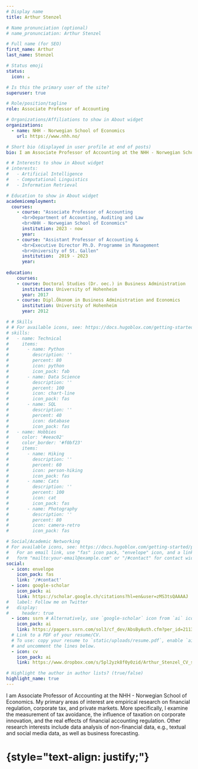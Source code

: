 ```yaml
---
# Display name
title: Arthur Stenzel

# Name pronunciation (optional)
# name_pronunciation: Arthur Stenzel

# Full name (for SEO)
first_name: Arthur
last_name: Stenzel

# Status emoji
status:
  icon: ☕️

# Is this the primary user of the site?
superuser: true

# Role/position/tagline
role: Associate Professor of Accounting

# Organizations/Affiliations to show in About widget
organizations:
  - name: NHH - Norwegian School of Economics
    url: https://www.nhh.no/

# Short bio (displayed in user profile at end of posts)
bio: I am Associate Professor of Accounting at the NHH - Norwegian School of Economics. My primary areas of interest are empirical research on financial regulation, corporate tax, and private markets. More specifically, I examine the measurement of tax avoidance, the influence of taxation on corporate innovation, and the real effects of financial accounting regulation. Other research interests include data analysis of non-financial data, e.g., textual and social media data, as well as business forecasting.

# # Interests to show in About widget
# interests:
#   - Artificial Intelligence
#   - Computational Linguistics
#   - Information Retrieval

# Education to show in About widget
academicemployment:
  courses:
    - course: "Associate Professor of Accounting 
      <br>Department of Accounting, Auditing and Law
      <br>NHH - Norwegian School of Economics" 
      institution: 2023 - now
      year: 
    - course: "Assistant Professor of Accounting & 
      <br>Executive Director Ph.D. Programme in Management 
      <br>University of St. Gallen"
      institution:  2019 - 2023 
      year: 
    
education:
    courses:
    - course: Doctoral Studies (Dr. oec.) in Business Administration
      institution: University of Hohenheim
      year: 2017
    - course: Dipl.Ökonom in Business Administration and Economics
      institution: University of Hohenheim
      year: 2012 

# # Skills
# # For available icons, see: https://docs.hugoblox.com/getting-started/page-builder/#icons
# skills:
#   - name: Technical
#     items:
#       - name: Python
#         description: ''
#         percent: 80
#         icon: python
#         icon_pack: fab
#       - name: Data Science
#         description: ''
#         percent: 100
#         icon: chart-line
#         icon_pack: fas
#       - name: SQL
#         description: ''
#         percent: 40
#         icon: database
#         icon_pack: fas
#   - name: Hobbies
#     color: '#eeac02'
#     color_border: '#f0bf23'
#     items:
#       - name: Hiking
#         description: ''
#         percent: 60
#         icon: person-hiking
#         icon_pack: fas
#       - name: Cats
#         description: ''
#         percent: 100
#         icon: cat
#         icon_pack: fas
#       - name: Photography
#         description: ''
#         percent: 80
#         icon: camera-retro
#         icon_pack: fas

# Social/Academic Networking
# For available icons, see: https://docs.hugoblox.com/getting-started/page-builder/#icons
#   For an email link, use "fas" icon pack, "envelope" icon, and a link in the
#   form "mailto:your-email@example.com" or "/#contact" for contact widget.
social:
  - icon: envelope
    icon_pack: fas
    link: '/#contact'
  - icon: google-scholar
    icon_pack: ai
    link: https://scholar.google.ch/citations?hl=en&user=zMS3tsQAAAAJ 
#   label: Follow me on Twitter
#   display:
#     header: true
  - icon: ssrn # Alternatively, use `google-scholar` icon from `ai` icon pack
    icon_pack: ai
    link: https://papers.ssrn.com/sol3/cf_dev/AbsByAuth.cfm?per_id=2113566
  # Link to a PDF of your resume/CV.
  # To use: copy your resume to `static/uploads/resume.pdf`, enable `ai` icons in `params.yaml`,
  # and uncomment the lines below.
  - icon: cv
    icon_pack: ai
    link: https://www.dropbox.com/s/5pl2yzk8f0y0zid/Arthur_Stenzel_CV_short.pdf?dl=0

# Highlight the author in author lists? (true/false)
highlight_name: true
---
```


I am Associate Professor of Accounting at the NHH - Norwegian School of Economics. My primary areas of interest are empirical research on financial regulation, corporate tax, and private markets. More specifically, I examine the measurement of tax avoidance, the influence of taxation on corporate innovation, and the real effects of financial accounting regulation. Other research interests include data analysis of non-financial data, e.g., textual and social media data, as well as business forecasting.
# {style="text-align: justify;"}
